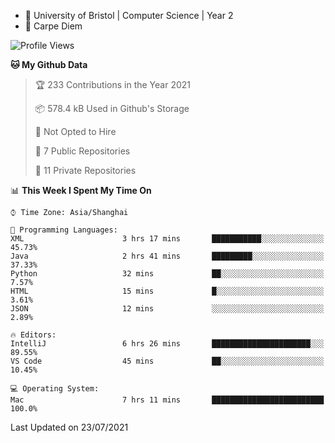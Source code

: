 - :school: University of Bristol | Computer Science | Year 2
- :musical_keyboard: Carpe Diem

<!--START_SECTION:waka-->
![Profile Views](http://img.shields.io/badge/Profile%20Views-1-blue)

**🐱 My Github Data** 

> 🏆 233 Contributions in the Year 2021
 > 
> 📦 578.4 kB Used in Github's Storage 
 > 
> 🚫 Not Opted to Hire
 > 
> 📜 7 Public Repositories 
 > 
> 🔑 11 Private Repositories  
 > 
📊 **This Week I Spent My Time On** 

```text
⌚︎ Time Zone: Asia/Shanghai

💬 Programming Languages: 
XML                      3 hrs 17 mins       ███████████░░░░░░░░░░░░░░   45.73% 
Java                     2 hrs 41 mins       █████████░░░░░░░░░░░░░░░░   37.33% 
Python                   32 mins             ██░░░░░░░░░░░░░░░░░░░░░░░   7.57% 
HTML                     15 mins             █░░░░░░░░░░░░░░░░░░░░░░░░   3.61% 
JSON                     12 mins             ░░░░░░░░░░░░░░░░░░░░░░░░░   2.89%

🔥 Editors: 
IntelliJ                 6 hrs 26 mins       ██████████████████████░░░   89.55% 
VS Code                  45 mins             ██░░░░░░░░░░░░░░░░░░░░░░░   10.45%

💻 Operating System: 
Mac                      7 hrs 11 mins       █████████████████████████   100.0%

```


 Last Updated on 23/07/2021
<!--END_SECTION:waka-->
